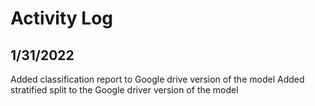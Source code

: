 # Activity Log

## 1/31/2022
Added classification report to Google drive version of the model
Added stratified split to the Google driver version of the model


